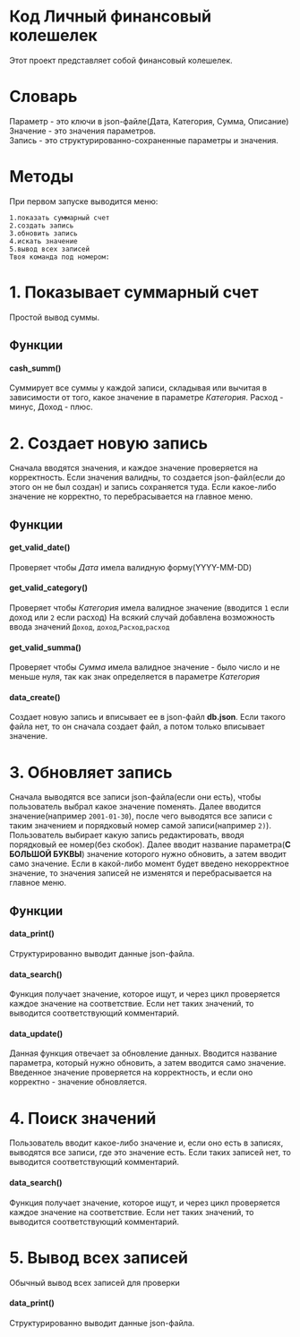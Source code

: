 # Код Личный финансовый колешелек
Этот проект представляет собой финансовый колешелек.

# Словарь
Параметр - это ключи в json-файле(Дата, Категория, Сумма, Описание)<br>
Значение - это значения параметров.<br>
Запись - это структурированно-сохраненные параметры и значения.<br>
# Методы
При первом запуске выводится меню:
```
1.показать суммарный счет
2.создать запись
3.обновить запись
4.искать значение
5.вывод всех записей
Твоя команда под номером: 
```
# 1. Показывает суммарный счет
Простой вывод суммы.
## Функции
#### cash_summ()
Суммирует все суммы у каждой записи, складывая или вычитая в зависимости от того, какое значение в параметре *Категория*. Расход - минус, Доход - плюс.

# 2. Создает новую запись
Сначала вводятся значения, и каждое значение проверяется на корректность. Если значения валидны, то создается json-файл(если до этого он не был создан) и запись сохраняется туда. Если какое-либо значение не корректно, то перебрасывается на главное меню.
## Функции
#### get_valid_date()
Проверяет чтобы *Дата* имела валидную форму(YYYY-MM-DD)

#### get_valid_category()
Проверяет чтобы *Категория* имела валидное значение (вводится `1` если доход или `2` если расход)
На всякий случай добавлена возможность ввода значений `Доход`, `доход`,`Расход`,`расход`

#### get_valid_summa()
Проверяет чтобы *Сумма* имела валидное значение - было число и не меньше нуля, так как знак определяется в параметре *Категория*

#### data_create()
Создает новую запись и вписывает ее в json-файл **db.json**. Если такого файла нет, то он сначала создает файл, а потом только вписывает значение.

# 3. Обновляет запись
Сначала выводятся все записи json-файла(если они есть), чтобы пользователь выбрал какое значение поменять. Далее вводится значение(например `2001-01-30`), после чего выводятся все записи с таким значением и порядковый номер самой записи(например `2)`). Пользователь выбирает какую запись редактировать, вводя порядковый ее номер(без скобок). Далее вводит название параметра(<b>С БОЛЬШОЙ БУКВЫ</b>) значение которого нужно обновить, а затем вводит само значение. Если в какой-либо момент будет введено некорректное значение, то значения записей не изменятся и перебрасывается на главное меню.
## Функции
#### data_print()
Структурированно выводит данные json-файла.

#### data_search()
Функция получает значение, которое ищут, и через цикл проверяется каждое значение на соответствие. Если нет таких значений, то выводится соответствующий комментарий.

#### data_update()
Данная функция отвечает за обновление данных. Вводится название параметра, который нужно обновить, а затем вводится само значение. Введенное значение проверяется на корректность, и если оно корректно - значение обновляется.

# 4. Поиск значений
Пользователь вводит какое-либо значение и, если оно есть в записях, выводятся все записи, где это значение есть. Если таких записей нет, то выводится соответствующий комментарий.

#### data_search()
Функция получает значение, которое ищут, и через цикл проверяется каждое значение на соответствие. Если нет таких значений, то выводится соответствующий комментарий.

# 5. Вывод всех записей
Обычный вывод всех записей для проверки

#### data_print()
Структурированно выводит данные json-файла.


